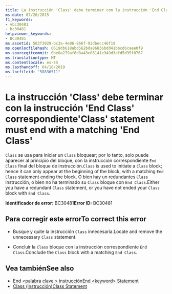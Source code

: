 ```yaml
---
title: La instrucción 'Class' debe terminar con la instrucción 'End Class' correspondiente
ms.date: 07/20/2015
f1_keywords:
- vbc30481
- bc30481
helpviewer_keywords:
- BC30481
ms.assetid: 583f3029-bc3a-4e06-866f-92dbecc46f19
ms.openlocfilehash: 0619db618abd562bda86836bdd41bbcd6caee0f9
ms.sourcegitcommit: 0be8a279af6d8a43e03141e349d3efd5d35f8767
ms.translationtype: MT
ms.contentlocale: es-ES
ms.lasthandoff: 04/18/2019
ms.locfileid: "58836511"
---
```

# <a name="class-statement-must-end-with-a-matching-end-class"></a><span data-ttu-id="eea8c-102">La instrucción 'Class' debe terminar con la instrucción 'End Class' correspondiente</span><span class="sxs-lookup"><span data-stu-id="eea8c-102">'Class' statement must end with a matching 'End Class'</span></span>
<span data-ttu-id="eea8c-103">`Class` se usa para iniciar un `Class` bloquear; por lo tanto, solo puede aparecer al principio del bloque, con la instrucción correspondiente `End Class` final del bloque de instrucción.</span><span class="sxs-lookup"><span data-stu-id="eea8c-103">`Class` is used to initiate a `Class` block; hence it can only appear at the beginning of the block, with a matching `End Class` statement ending the block.</span></span> <span data-ttu-id="eea8c-104">O bien hay un redundantes `Class` instrucción, o bien no ha terminado su `Class` bloque con `End Class`.</span><span class="sxs-lookup"><span data-stu-id="eea8c-104">Either you have a redundant `Class` statement, or you have not ended your `Class` block with `End Class`.</span></span>  
  
 <span data-ttu-id="eea8c-105">**Identificador de error:** BC30481</span><span class="sxs-lookup"><span data-stu-id="eea8c-105">**Error ID:** BC30481</span></span>  
  
## <a name="to-correct-this-error"></a><span data-ttu-id="eea8c-106">Para corregir este error</span><span class="sxs-lookup"><span data-stu-id="eea8c-106">To correct this error</span></span>  
  
-   <span data-ttu-id="eea8c-107">Busque y quite la instrucción `Class` innecesaria.</span><span class="sxs-lookup"><span data-stu-id="eea8c-107">Locate and remove the unnecessary `Class` statement.</span></span>  
  
-   <span data-ttu-id="eea8c-108">Concluir la `Class` bloque con la instrucción correspondiente `End Class`.</span><span class="sxs-lookup"><span data-stu-id="eea8c-108">Conclude the `Class` block with a matching `End Class`.</span></span>  
  
## <a name="see-also"></a><span data-ttu-id="eea8c-109">Vea también</span><span class="sxs-lookup"><span data-stu-id="eea8c-109">See also</span></span>

- [<span data-ttu-id="eea8c-110">End \<palabra clave > instrucción</span><span class="sxs-lookup"><span data-stu-id="eea8c-110">End \<keyword> Statement</span></span>](../../../visual-basic/language-reference/statements/end-keyword-statement.md)
- [<span data-ttu-id="eea8c-111">Class (instrucción)</span><span class="sxs-lookup"><span data-stu-id="eea8c-111">Class Statement</span></span>](../../../visual-basic/language-reference/statements/class-statement.md)

